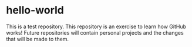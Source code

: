 # hello-world
This is a test repository.
This repository is an exercise to learn how GitHub works!
Future repositories will contain personal projects and the changes that will be made to them.
